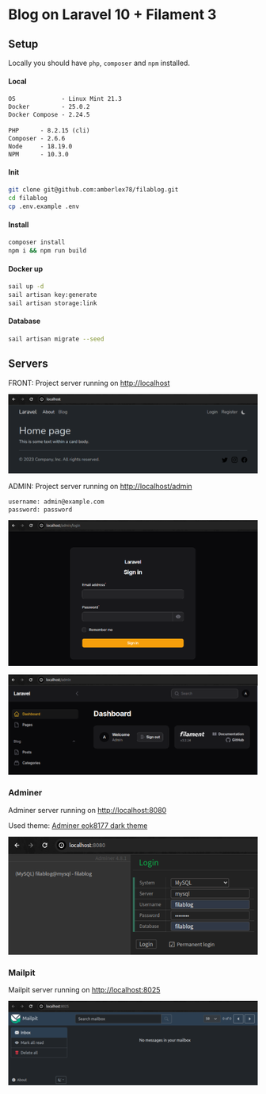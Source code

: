 # Blog on Laravel 10 + Filament 3

## Setup

Locally you should have `php`, `composer` and `npm` installed.

#### Local
```
OS             - Linux Mint 21.3
Docker         - 25.0.2
Docker Compose - 2.24.5

PHP      - 8.2.15 (cli)
Composer - 2.6.6
Node     - 18.19.0
NPM      - 10.3.0
```

#### Init
```bash
git clone git@github.com:amberlex78/filablog.git
cd filablog
cp .env.example .env
```

#### Install
```bash
composer install
npm i && npm run build
```

#### Docker up
```bash
sail up -d
sail artisan key:generate
sail artisan storage:link
```

#### Database
```bash
sail artisan migrate --seed
```

## Servers

FRONT: Project server running on [http://localhost](http://localhost)

![](./art/10-localhost.png)

ADMIN: Project server running on  [http://localhost/admin](http://localhost/admin)

```
username: admin@example.com
password: password
```

![](./art/20-localhost-admin-login.png)

![](./art/30-localhost-admin-dashboard.png)

### Adminer

Adminer server running on [http://localhost:8080](http://localhost:8080)

Used theme: [Adminer eok8177 dark theme](https://github.com/eok8177/adminer.css)


![](./art/01-adminer.png)

### Mailpit

Mailpit server running on [http://localhost:8025](http://localhost:8025)

![](./art/02-mailpit.png)
